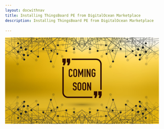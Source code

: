 ```yaml
---
layout: docwithnav
title: Installing ThingsBoard PE from DigitalOcean Marketplace
description: Installing ThingsBoard PE from DigitalOcean Marketplace

---
```


![image](/images/coming-soon.jpg)
